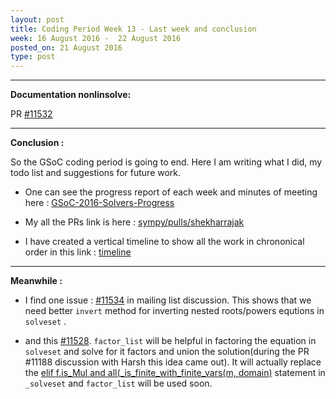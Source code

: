 ```yaml
---
layout: post
title: Coding Period Week 13 - Last week and conclusion
week: 16 August 2016 -  22 August 2016
posted_on: 21 August 2016
type: post
---
```


--------------------------------------------------------------------------------

**Documentation nonlinsolve:**

PR [#11532](https://github.com/sympy/sympy/pull/11532)

--------------------------------------------------------------------------------

**Conclusion :**

So the GSoC coding period is going to end. Here I am writing what I did, my todo list and suggestions for future work.

* One can see the progress report of each week and minutes of meeting here :
[GSoC-2016-Solvers-Progress](https://github.com/sympy/sympy/wiki/GSoC-2016-Solvers-Progress)

* My all the PRs link is here : [sympy/pulls/shekharrajak](https://github.com/sympy/sympy/pulls?utf8=%E2%9C%93&q=is%3Aopen%7Cclosed%20is%3Apr%20author%3AShekharrajak%20)

* I have created a vertical timeline to show all the work in chrononical order in this link : [timeline](http://shekharrajak.github.io/gsoc16_final.html)

--------------------------------------------------------------------------------

**Meanwhile :**

* I find one issue : [#11534](https://github.com/sympy/sympy/issues/11534) in mailing list discussion. This shows that we need better
`invert` method for inverting nested roots/powers equtions in `solveset` .

* and this [#11528](https://github.com/sympy/sympy/issues/11528). `factor_list` will be helpful in factoring the equation in `solveset` and solve for it factors and union the solution(during the PR #11188 discussion with Harsh this idea came out). It will actually replace the [elif f.is_Mul and all(_is_finite_with_finite_vars(m, domain)](https://github.com/sympy/sympy/blob/master/sympy/solvers/solveset.py#L646) statement in `_solveset` and `factor_list` will be used soon.
